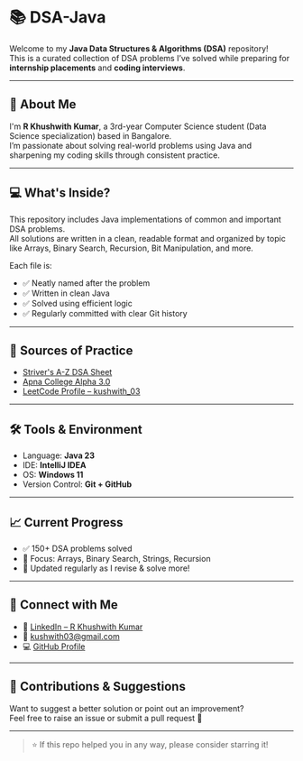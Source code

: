 # 📚 DSA-Java

Welcome to my **Java Data Structures & Algorithms (DSA)** repository!  
This is a curated collection of DSA problems I’ve solved while preparing for **internship placements** and **coding interviews**.

---

## 📌 About Me

I'm **R Khushwith Kumar**, a 3rd-year Computer Science student (Data Science specialization) based in Bangalore.  
I’m passionate about solving real-world problems using Java and sharpening my coding skills through consistent practice.

---

## 💻 What's Inside?

This repository includes Java implementations of common and important DSA problems.  
All solutions are written in a clean, readable format and organized by topic like Arrays, Binary Search, Recursion, Bit Manipulation, and more.

Each file is:
- ✅ Neatly named after the problem
- ✅ Written in clean Java
- ✅ Solved using efficient logic
- ✅ Regularly committed with clear Git history

---

## 🚀 Sources of Practice

- [Striver's A-Z DSA Sheet](https://takeuforward.org/interviews/strivers-sde-sheet-top-coding-interview-problems/)
- [Apna College Alpha 3.0](https://www.apnacollege.in/)
- [LeetCode Profile – kushwith_03](https://leetcode.com/kushwith_03)

---

## 🛠️ Tools & Environment

- Language: **Java 23**
- IDE: **IntelliJ IDEA**
- OS: **Windows 11**
- Version Control: **Git + GitHub**

---

## 📈 Current Progress

- ✅ 150+ DSA problems solved
- 🧠 Focus: Arrays, Binary Search, Strings, Recursion
- 📅 Updated regularly as I revise & solve more!

---

## 🌟 Connect with Me

- 🔗 [LinkedIn – R Khushwith Kumar](https://www.linkedin.com/in/kushwithkumar)
- 📧 kushwith03@gmail.com
- 💻 [GitHub Profile](https://github.com/kushwith03)

---

## 🤝 Contributions & Suggestions

Want to suggest a better solution or point out an improvement?  
Feel free to raise an issue or submit a pull request 🙌

---

> ⭐ If this repo helped you in any way, please consider starring it!

